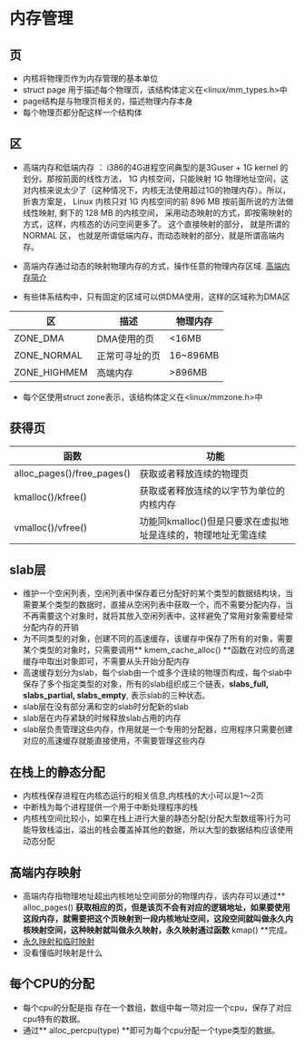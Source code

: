 # 内存管理

## 页
+ 内核将物理页作为内存管理的基本单位
+ struct page 用于描述每个物理页，该结构体定义在<linux/mm_types.h>中
+ page结构是与物理页相关的，描述物理内存本身
+ 每个物理页都分配这样一个结构体

## 区
+ 高端内存和低端内存 ：  i386的4G进程空间典型的是3Guser + 1G kernel 的划分。那按前面的线性方法， 1G 内核空间，只能映射 1G 物理地址空间，这对内核来说太少了（这种情况下，内核无法使用超过1G的物理内存）。所以，折衷方案是， Linux 内核只对 1G 内核空间的前 896 MB 按前面所说的方法做线性映射, 剩下的 128 MB 的内核空间， 采用动态映射的方式，即按需映射的方式，这样，内核态的访问空间更多了。 这个直接映射的部分， 就是所谓的 NORMAL 区， 也就是所谓低端内存，而动态映射的部分，就是所谓高端内存。

+ 高端内存通过动态的映射物理内存的方式，操作任意的物理内存区域. [高端内存简介](https://blog.csdn.net/gqtcgq/article/details/52769358)

+ 有些体系结构中，只有固定的区域可以供DMA使用，这样的区域称为DMA区

区|描述|物理内存
---|---|---|
ZONE_DMA|DMA使用的页|<16MB
ZONE_NORMAL|正常可寻址的页|16~896MB
ZONE_HIGHMEM|高端内存|>896MB

+ 每个区使用struct zone表示，该结构体定义在<linux/mmzone.h>中

## 获得页
函数|功能
---|---|
alloc_pages()/free_pages()|获取或者释放连续的物理页
kmalloc()/kfree()|获取或者释放连续的以字节为单位的内核内存
vmalloc()/vfree()|功能同kmalloc()但是只要求在虚拟地址是连续的，物理地址无需连续

## slab层
+ 维护一个空闲列表，空闲列表中保存着已分配好的某个类型的数据结构块，当需要某个类型的数据时，直接从空闲列表中获取一个，而不需要分配内存，当不再需要这个对象时，就将其放入空闲列表中，这样避免了常用对象需要经常分配内存的开销
+ 为不同类型的对象，创建不同的高速缓存，该缓存中保存了所有的对象，需要某个类型的对象时，只需要调用** kmem_cache_alloc() **函数在对应的高速缓存中取出对象即可，不需要从头开始分配内存 
+ 高速缓存划分为slab，每个slab由一个或多个连续的物理页构成，每个slab中保存了多个指定类型的对象，所有的slab组织成三个链表，**slabs_full, slabs_partial, slabs_empty**, 表示slab的三种状态。
+ slab层在没有部分满和空的slab时分配新的slab
+ slab层在内存紧缺的时候释放slab占用的内存
+ slab层负责管理这些内存，作用就是一个专用的分配器，应用程序只需要创建对应的高速缓存就能直接使用，不需要管理这些内存

## 在栈上的静态分配
+ 内核栈保存进程在内核态运行的相关信息,内核栈的大小可以是1～2页
+ 中断栈为每个进程提供一个用于中断处理程序的栈
+ 内核栈空间比较小，如果在栈上进行大量的静态分配(分配大型数组等)行为可能导致栈溢出，溢出的栈会覆盖掉其他的数据，所以大型的数据结构应该使用动态分配

## 高端内存映射
+ 高端内存指物理地址超出内核地址空间部分的物理内存，该内存可以通过** alloc_pages() **获取相应的页，但是该页不会有对应的逻辑地址，如果要使用这段内存，就需要把这个页映射到一段内核地址空间，这段空间就叫做永久内核映射空间，这种映射就叫做永久映射，永久映射通过函数** kmap() **完成。
+ [永久映射和临时映射](https://developer.aliyun.com/article/20623)
+ 没看懂临时映射是什么

## 每个CPU的分配
+ 每个cpu的分配是指 存在一个数组，数组中每一项对应一个cpu，保存了对应cpu特有的数据。
+ 通过** alloc_percpu(type) **即可为每个cpu分配一个type类型的数据。
